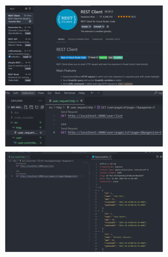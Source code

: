 

![image-20240315111322693](assets\image-20240315111322693.png)

![image-20240315111356136](assets\image-20240315111356136.png)

![image-20240315111412381](assets\image-20240315111412381.png)